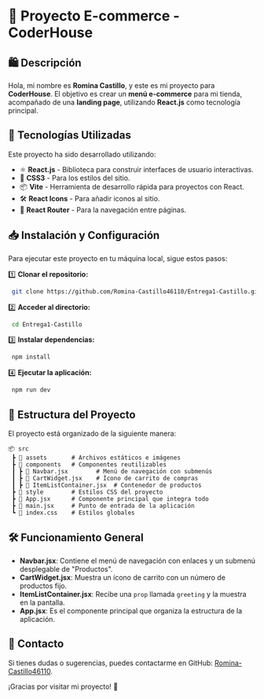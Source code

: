 # 📌 Proyecto E-commerce - CoderHouse

## 🛍️ Descripción
Hola, mi nombre es **Romina Castillo**, y este es mi proyecto para **CoderHouse**. El objetivo es crear un **menú e-commerce** para mi tienda, acompañado de una **landing page**, utilizando **React.js** como tecnología principal.

## 🚀 Tecnologías Utilizadas
Este proyecto ha sido desarrollado utilizando:
- ⚛️ **React.js** - Biblioteca para construir interfaces de usuario interactivas.
- 🎨 **CSS3** - Para los estilos del sitio.
- 📦 **Vite** - Herramienta de desarrollo rápida para proyectos con React.
- 🛠️ **React Icons** - Para añadir iconos al sitio.
- 🔗 **React Router** - Para la navegación entre páginas.

## 📥 Instalación y Configuración
Para ejecutar este proyecto en tu máquina local, sigue estos pasos:

1️⃣ **Clonar el repositorio:**
```sh
 git clone https://github.com/Romina-Castillo46110/Entrega1-Castillo.git
```

2️⃣ **Acceder al directorio:**
```sh
 cd Entrega1-Castillo
```

3️⃣ **Instalar dependencias:**
```sh
 npm install
```

4️⃣ **Ejecutar la aplicación:**
```sh
 npm run dev
```

## 📂 Estructura del Proyecto
El proyecto está organizado de la siguiente manera:
```
📦 src
 ┣ 📂 assets       # Archivos estáticos e imágenes
 ┣ 📂 components   # Componentes reutilizables
 ┃ ┣ 📜 Navbar.jsx        # Menú de navegación con submenús
 ┃ ┣ 📜 CartWidget.jsx    # Ícono de carrito de compras
 ┃ ┣ 📜 ItemListContainer.jsx  # Contenedor de productos
 ┣ 📂 style        # Estilos CSS del proyecto
 ┣ 📜 App.jsx      # Componente principal que integra todo
 ┣ 📜 main.jsx     # Punto de entrada de la aplicación
 ┗ 📜 index.css    # Estilos globales
```

## 🛠️ Funcionamiento General
- **Navbar.jsx**: Contiene el menú de navegación con enlaces y un submenú desplegable de "Productos".
- **CartWidget.jsx**: Muestra un ícono de carrito con un número de productos fijo.
- **ItemListContainer.jsx**: Recibe una `prop` llamada `greeting` y la muestra en la pantalla.
- **App.jsx**: Es el componente principal que organiza la estructura de la aplicación.

## 📌 Contacto
Si tienes dudas o sugerencias, puedes contactarme en GitHub: [Romina-Castillo46110](https://github.com/Romina-Castillo46110).

¡Gracias por visitar mi proyecto! 🚀

